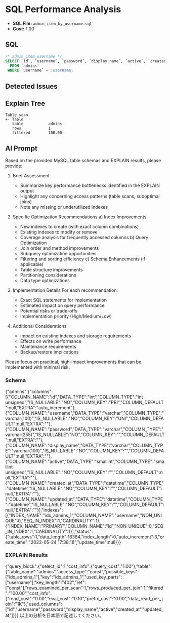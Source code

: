 # SQL Performance Analysis
- **SQL File:** `admin_item_by_username.sql`
- **Cost:** 1.00

## SQL
```sql
/* admin_item_username */
SELECT `id`, `username`, `password`, `display_name`, `active`, `created_at`, `updated_at`
  FROM `admins`
 WHERE `username` = :username;

```

## Detected Issues


## Explain Tree
```
Table scan
+- Table
   table           admins
   rows            1
   filtered        100.00
```

## AI Prompt
Based on the provided MySQL table schemas and EXPLAIN results, please provide:

1. Brief Assessment
   - Summarize key performance bottlenecks identified in the EXPLAIN output
   - Highlight any concerning access patterns (table scans, suboptimal joins)
   - Note any missing or underutilized indexes

2. Specific Optimization Recommendations
   a) Index Improvements
      - New indexes to create (with exact column combinations)
      - Existing indexes to modify or remove
      - Coverage analysis for frequently accessed columns
   b) Query Optimization
      - Join order and method improvements
      - Subquery optimization opportunities
      - Filtering and sorting efficiency
   c) Schema Enhancements (if applicable)
      - Table structure improvements
      - Partitioning considerations
      - Data type optimizations

3. Implementation Details
   For each recommendation:
     - Exact SQL statements for implementation
     - Estimated impact on query performance
     - Potential risks or trade-offs
     - Implementation priority (High/Medium/Low)

4. Additional Considerations
   - Impact on existing indexes and storage requirements
   - Effects on write performance
   - Maintenance requirements
   - Backup/restore implications

Please focus on practical, high-impact improvements that can be implemented with minimal risk.

### Schema
{"admins":{"columns":[{"COLUMN_NAME":"id","DATA_TYPE":"int","COLUMN_TYPE":"int unsigned","IS_NULLABLE":"NO","COLUMN_KEY":"PRI","COLUMN_DEFAULT":null,"EXTRA":"auto_increment"},{"COLUMN_NAME":"username","DATA_TYPE":"varchar","COLUMN_TYPE":"varchar(100)","IS_NULLABLE":"NO","COLUMN_KEY":"UNI","COLUMN_DEFAULT":null,"EXTRA":""},{"COLUMN_NAME":"password","DATA_TYPE":"varchar","COLUMN_TYPE":"varchar(255)","IS_NULLABLE":"NO","COLUMN_KEY":"","COLUMN_DEFAULT":null,"EXTRA":""},{"COLUMN_NAME":"display_name","DATA_TYPE":"varchar","COLUMN_TYPE":"varchar(100)","IS_NULLABLE":"NO","COLUMN_KEY":"","COLUMN_DEFAULT":null,"EXTRA":""},{"COLUMN_NAME":"active","DATA_TYPE":"smallint","COLUMN_TYPE":"smallint unsigned","IS_NULLABLE":"NO","COLUMN_KEY":"","COLUMN_DEFAULT":null,"EXTRA":""},{"COLUMN_NAME":"created_at","DATA_TYPE":"datetime","COLUMN_TYPE":"datetime","IS_NULLABLE":"NO","COLUMN_KEY":"","COLUMN_DEFAULT":null,"EXTRA":""},{"COLUMN_NAME":"updated_at","DATA_TYPE":"datetime","COLUMN_TYPE":"datetime","IS_NULLABLE":"NO","COLUMN_KEY":"","COLUMN_DEFAULT":null,"EXTRA":""}],"indexes":[{"INDEX_NAME":"idx_admins_1","COLUMN_NAME":"username","NON_UNIQUE":0,"SEQ_IN_INDEX":1,"CARDINALITY":1},{"INDEX_NAME":"PRIMARY","COLUMN_NAME":"id","NON_UNIQUE":0,"SEQ_IN_INDEX":1,"CARDINALITY":1}],"status":{"table_rows":1,"data_length":16384,"index_length":0,"auto_increment":3,"create_time":"2023-05-24 17:38:18","update_time":null}}}

### EXPLAIN Results
{"query_block":{"select_id":1,"cost_info":{"query_cost":"1.00"},"table":{"table_name":"admins","access_type":"const","possible_keys":["idx_admins_1"],"key":"idx_admins_1","used_key_parts":["username"],"key_length":"402","ref":["const"],"rows_examined_per_scan":1,"rows_produced_per_join":1,"filtered":"100.00","cost_info":{"read_cost":"0.00","eval_cost":"0.10","prefix_cost":"0.00","data_read_per_join":"1K"},"used_columns":["id","username","password","display_name","active","created_at","updated_at"]}}}
以上の分析を日本語で記述してください。